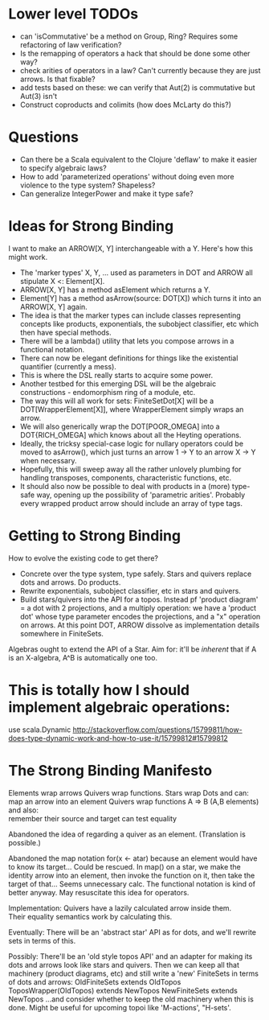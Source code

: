 # Lower level TODOs

- can 'isCommutative' be a method on Group, Ring? Requires some refactoring of law verification?
- Is the remapping of operators a hack that should be done some other way?
- check arities of operators in a law? Can't currently because they are just arrows. Is that fixable?
- add tests based on these: we can verify that Aut(2) is commutative but Aut(3) isn't
- Construct coproducts and colimits (how does McLarty do this?)

# Questions

- Can there be a Scala equivalent to the Clojure 'deflaw' to make it easier to specify algebraic laws?
- How to add 'parameterized operations' without doing even more violence to the type system? Shapeless?
- Can generalize IntegerPower and make it type safe?

# Ideas for Strong Binding

I want to make an ARROW[X, Y] interchangeable with a Y. Here's how this might work.
- The 'marker types' X, Y, ... used as parameters in DOT and ARROW all stipulate X <: Element[X].
- ARROW[X, Y] has a method asElement which returns a Y.
- Element[Y] has a method asArrow(source: DOT[X]) which turns it into an ARROW[X, Y] again.
- The idea is that the marker types can include classes representing concepts like
 products, exponentials, the subobject classifier, etc which then have special methods.
- There will be a lambda() utility that lets you compose arrows in a functional notation.
- There can now be elegant definitions for things like the existential quantifier (currently a mess). 
- This is where the DSL really starts to acquire some power.
- Another testbed for this emerging DSL will be the algebraic constructions - endomorphism ring of a
module, etc.
- The way this will all work for sets: FiniteSetDot[X] will be a DOT[WrapperElement[X]], where WrapperElement
simply wraps an arrow.
- We will also generically wrap the DOT[POOR_OMEGA] into a DOT{RICH_OMEGA] which knows about all the
Heyting operations.
- Ideally, the tricksy special-case logic for nullary operators could be moved to asArrow(), which just 
turns an arrow 1 -> Y to an arrow X -> Y when necessary.
- Hopefully, this will sweep away all the rather unlovely plumbing for handling transposes, components,
characteristic functions, etc.
- It should also now be possible to deal with products in a (more) type-safe way, opening up the
possibility of 'parametric arities'. Probably every wrapped product arrow should include an array of type tags.

# Getting to Strong Binding

How to evolve the existing code to get there?

- Concrete over the type system, type safely. Stars and quivers replace dots and arrows. Do products.
- Rewrite exponentials, subobject classifier, etc in stars and quivers. 
- Build stars/quivers into the API for a topos. 
Instead pf 'product diagram' = a dot with 2 projections, and a multiply operation:
we have a 'product dot' whose type parameter encodes the projections, and a "x" operation on arrows.
At this point DOT, ARROW dissolve as implementation details somewhere in FiniteSets.

Algebras ought to extend the API of a Star.
Aim for: it'll be *inherent* that if A is an X-algebra, A^B is automatically one too.

# This is totally how I should implement algebraic operations:

use scala.Dynamic
http://stackoverflow.com/questions/15799811/how-does-type-dynamic-work-and-how-to-use-it/15799812#15799812        
        
# The Strong Binding Manifesto

Elements wrap arrows
Quivers wrap functions.
Stars wrap Dots and can:
    map an arrow into an element
Quivers wrap functions A => B (A,B elements) and also:    
    remember their source and target
    can test equality        

Abandoned the idea of regarding a quiver as an element. (Translation is possible.)

Abandoned the map notation for(x <- atar) because an element would have to know its target...
Could be rescued. In map() on a star, we make the identity arrow into an element,
    then invoke the function on it, then take the target of that... Seems unnecessary calc.
The functional notation is kind of better anyway.
May resuscitate this idea for operators.
    
Implementation:
Quivers have a lazily calculated arrow inside them.    
Their equality semantics work by calculating this.    

Eventually:
There will be an 'abstract star' API as for dots, and we'll rewrite sets in terms of this.

Possibly:
There'll be an 'old style topos API' and an adapter for making its dots and arrows
look like stars and quivers. Then we can keep all that machinery (product diagrams, etc)
and still write a 'new' FiniteSets in terms of dots and arrows:
OldFiniteSets extends OldTopos
ToposWrapper(OldTopos) extends NewTopos
NewFiniteSets extends NewTopos
...and consider whether to keep the old machinery when this is done.
Might be useful for upcoming topoi like 'M-actions', "H-sets'. 

